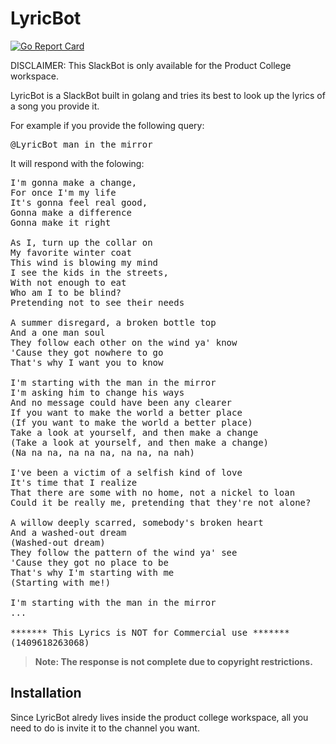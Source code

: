 # LyricBot

[![Go Report Card](https://goreportcard.com/report/github.com/EconClass/MusicBot)](https://goreportcard.com/report/github.com/EconClass/MusicBot)

DISCLAIMER: This SlackBot is only available for the Product College workspace.

LyricBot is a SlackBot built in golang and tries its best to look up the lyrics of a song you provide it.

For example if you provide the following query:
<pre>
@LyricBot man in the mirror
</pre>

It will respond with the folowing:

<pre>
I'm gonna make a change,
For once I'm my life
It's gonna feel real good,
Gonna make a difference
Gonna make it right

As I, turn up the collar on
My favorite winter coat
This wind is blowing my mind
I see the kids in the streets,
With not enough to eat
Who am I to be blind?
Pretending not to see their needs

A summer disregard, a broken bottle top
And a one man soul
They follow each other on the wind ya' know
'Cause they got nowhere to go
That's why I want you to know

I'm starting with the man in the mirror
I'm asking him to change his ways
And no message could have been any clearer
If you want to make the world a better place
(If you want to make the world a better place)
Take a look at yourself, and then make a change
(Take a look at yourself, and then make a change)
(Na na na, na na na, na na, na nah)

I've been a victim of a selfish kind of love
It's time that I realize
That there are some with no home, not a nickel to loan
Could it be really me, pretending that they're not alone?

A willow deeply scarred, somebody's broken heart
And a washed-out dream
(Washed-out dream)
They follow the pattern of the wind ya' see
'Cause they got no place to be
That's why I'm starting with me
(Starting with me!)

I'm starting with the man in the mirror
...

******* This Lyrics is NOT for Commercial use *******
(1409618263068)
</pre>

> **Note: The response is not complete due to copyright restrictions.**

## Installation

Since LyricBot alredy lives inside the product college workspace, all you need to do is invite it to the channel you want.